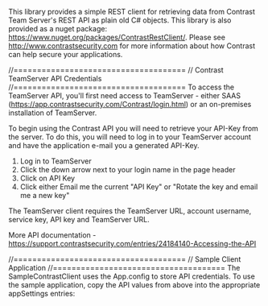 This library provides a simple REST client for retrieving data from Contrast Team Server's REST API as plain old C# objects.  This library is also provided as a nuget package: https://www.nuget.org/packages/ContrastRestClient/. Please see http://www.contrastsecurity.com for more information about how Contrast can help secure your applications.

//=====================================
// Contrast TeamServer API Credentials
//=====================================
To access the TeamServer API, you'll first need access to TeamServer - either SAAS (https://app.contrastsecurity.com/Contrast/login.html) or an on-premises installation of TeamServer.

To begin using the Contrast API you will need to retrieve your API-Key from the server. To do this, you will need to log in to your TeamServer account and have the application e-mail you a generated API-Key.
1. Log in to TeamServer
2. Click the down arrow next to your login name in the page header
3. Click on API Key
4. Click either Email me the current "API Key" or "Rotate the key and email me a new key"

The TeamServer client requires the TeamServer URL, account username, service key, API key and TeamServer URL.

More API documentation - https://support.contrastsecurity.com/entries/24184140-Accessing-the-API

//=====================================
// Sample Client Application
//=====================================
The SampleContrastClient uses the App.config to store API credentials. To use the sample application, copy the API values from above into the appropriate appSettings entries:

  <appSettings>
    <add key="TeamServerUrl" value="https://localhost/Contrast/"/>
    <add key="TeamServerUserName" value=""/>
    <add key="TeamServerApiKey" value=""/>
    <add key="TeamServerServiceKey" value=""/>
  </appSettings>